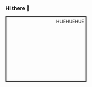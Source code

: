 ### Hi there 👋

<!--
**kdbcinco/kdbcinco** is a ✨ _special_ ✨ repository because its `README.md` (this file) appears on your GitHub profile.

Here are some ideas to get you started:

- 🔭 I’m currently working on ...
- 🌱 I’m currently learning ...
- 👯 I’m looking to collaborate on ...
- 🤔 I’m looking for help with ...
- 💬 Ask me about ...
- 📫 How to reach me: ...
- 😄 Pronouns: ...
- ⚡ Fun fact: ...
-->

<marquee direction="down" width="250" height="200" behavior="alternate" style="border:solid">
  <marquee behavior="alternate">
    HUEHUEHUE
  </marquee>
</marquee>
